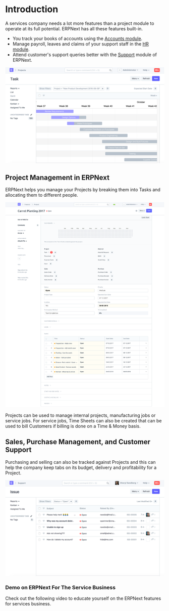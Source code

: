 
# Introduction



A services company needs a lot more features than a project module to operate at its full potential. ERPNext has all these features built-in.


* You track your books of accounts using the [Accounts module](/docs/en/accounts.html).
* Manage payroll, leaves and claims of your support staff in the [HR module](/docs/en/human-resources.html).
* Attend customer's support queries better with the [Support](/docs/en/support.html) module of ERPNext.


![Gannt](/files/services-hero.png)


## Project Management in ERPNext


ERPNext helps you manage your Projects by breaking them into Tasks and
allocating them to different people.


![Project](/files/projects.png)


Projects can be used to manage internal projects, manufacturing jobs or
service jobs. For service jobs, Time Sheets can also be created that can be used to bill Customers if billing is done on a Time & Money basis.


## Sales, Purchase Management, and Customer Support


Purchasing and selling can also be tracked against Projects and this can help the company keep tabs on its budget, delivery and profitability for a Project.


![Non Profit](/files/support.png)


### Demo on ERPNext For The Service Business


Check out the following video to educate yourself on the ERPNext features for services business.










